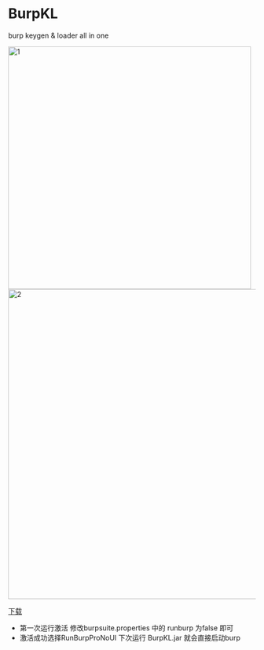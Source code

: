 
# BurpKL
burp keygen &amp; loader all in one 


<img width="494" alt="1" src="https://user-images.githubusercontent.com/36075778/148695259-e04b5b2e-ed46-4186-a4d5-21d7f09b0325.png">
<img width="631" alt="2" src="https://user-images.githubusercontent.com/36075778/148695574-82510133-5d4d-4365-80ab-d5bb130ef1f0.PNG">


[下载](https://github.com/B1eed/BurpKL/releases/latest)

+ 第一次运行激活 修改burpsuite.properties 中的 runburp 为false 即可
+ 激活成功选择RunBurpProNoUI 下次运行 BurpKL.jar 就会直接启动burp
